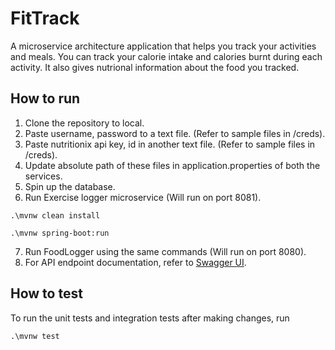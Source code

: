 # FitTrack

A microservice architecture application that helps you track your activities and meals. You can track your calorie intake and calories burnt during each activity. It also gives nutrional information about the food you tracked.

## How to run

1. Clone the repository to local.
2. Paste username, password to a text file. (Refer to sample files in /creds).
3. Paste nutritionix api key, id in another text file. (Refer to sample files in /creds).
4. Update absolute path of these files in application.properties of both the services.
5. Spin up the database.
6. Run Exercise logger microservice (Will run on port 8081).

`.\mvnw clean install`

`.\mvnw spring-boot:run`

7. Run FoodLogger using the same commands (Will run on port 8080).
8. For API endpoint documentation, refer to [Swagger UI](http://localhost:8080/swagger-ui.html).

## How to test

To run the unit tests and integration tests after making changes, run 

`.\mvnw test`

